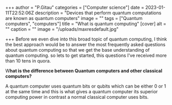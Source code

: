 +++
author = "P.Gitau"
categories = ["Computer science"]
date = 2023-01-11T22:52:06Z
description = "Devices that perform quantum computations are known as quantum computers"
image = ""
tags = ["Quantum computers", "computers"]
title = "What is quantum computing"
[cover]
alt = ""
caption = ""
image = "/uploads/maxresdefault.jpg"

+++
Before we even dive into this broad topic of quantum computing, I think the best approach would be to answer the most frequently asked questions about quantum computing so that we get the base understanding of quantum computing. so lets to get started, this  questions I've received more than 10 tens in quora.

W**hat is the difference between Quantum computers and other classical computers?**

A quantum computer uses quantum bits or qubits which can be either 0 or 1 at the same time and this is what gives a quantum computer its superior computing power in contrast a normal classical computer uses bits.